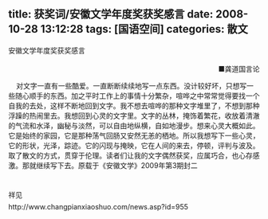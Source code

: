 title: 获奖词/安徽文学年度奖获奖感言
date: 2008-10-28 13:12:28
tags: [国语空间]
categories: 散文
---
 <p style="Line-HeiGHT: 18pt; MArGin: 0cm 0cm 0pt; mso-line-height-rule: exactly">  安徽文学年度奖获奖感言</p> 
 <p align="right">&nbsp; &nbsp;■龚道国言论　　</p> 
 <p align="left"> &nbsp;&nbsp;&nbsp; 对文字一直有一些酷爱。一直断断续续地写一点东西。没计较好坏，只想写一些随心顺手的东西。加之平时工作上的事情十分繁杂，喧哗之中常常觉得要找一个自我的去处，这样不断地回到文字。我不想去喧哗的那种文字堆里了，不想到那种浮躁的热闹里去。我想回到心灵的文字里。文字的丛林，掩饰着繁花，收放着清澈的气流和水泽，幽秘与淡然，可以自由地纵横，自如地漫步。想来心灵大概如此。它是始终的家园，它是那种荡气回肠又安然无恙的栖地。所以我想写下一些心灵，它的形状，光泽，踪迹。它的闪现与掩映，它在人间的来去，停顿，评判与波及。取了散文的方式，贯穿于伦理。读者们让我的文字偶然获奖，应属巧合，也心存感激。那就继续写下去。原载于《安徽文学》2009年第3期封二</p> 
<!-- more --><p style="Line-HeiGHT: 18pt; MArGin: 0cm 0cm 0pt; mso-line-height-rule: exactly"> &nbsp;</p> 
 <p style="Line-HeiGHT: 18pt; MArGin: 0cm 0cm 0pt; mso-line-height-rule: exactly">  祥见</p> 
 <p style="Line-HeiGHT: 18pt; MArGin: 0cm 0cm 0pt; mso-line-height-rule: exactly">  http://www.changpianxiaoshuo.com/news.asp?id=955</p> 
